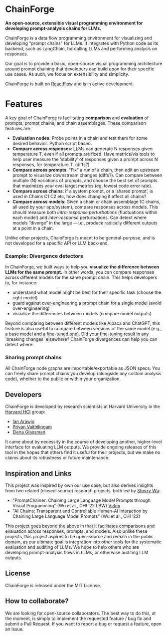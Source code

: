 # ChainForge
**An open-source, extensible visual programming environment for developing prompt-analysis chains for LLMs.**

ChainForge is a data flow programming environment for visualizing and developing "prompt chains" for LLMs. It integrates with Python code as its backend, such as LangChain, for calling LLMs and performing analysis on responses. 

Our goal is to provide a basic, open-source visual programming architecture around prompt chaining that developers can build upon for their specific use cases. As such, we focus on extensibility and simplicity. 

ChainForge is built on [ReactFlow](https://reactflow.dev) and is in active development.

# Features

A key goal of ChainForge is facilitating **comparison** and **evaluation** of prompts, prompt chains, and chain assemblages. These comparison features are:

- **Evaluation nodes**: Probe points in a chain and test them for some desired behavior. Python script based.
- **Compare across responses**: LLMs can generate N responses given temperature T, even if all prompts are fixed. Have metrics/vis tools to help user measure the ‘stability’ of responses given a prompt across N responses, for temperature T. (diffs?)
- **Compare across prompts**: “Fix” a run of a chain, then edit an upstream prompt to visualize downstream changes (diffs?). Can compare between multiple (N) variations of prompts, and choose the best set of prompts that maximizes your eval target metrics (eg, lowest code error rate).
- **Compare across chains**: If a system prompt, or a ‘shared prompt’, is used in Chains C1 C2 etc, how does changing it affect all chains?
- **Compare across models**: Given a chain or chain assemblage (C chains, all used by your app/system), compare responses across models. This should measure both *intra-response perturbations* (fluctuations within each model) and *inter-response* perturbations. Can detect where models “diverge” in the large —i.e., produce radically different outputs at a point in a chain.

Unlike other projects, ChainForge is meant to be general-purpose, and is not developed for a specific API or LLM back-end. 

### Example: Divergence detectors

In ChainForge, we built ways to help you **visualize the difference between LLMs for the same prompt.** In other words, you can compare responses across different models for the same prompt chain. This helps developers to, for instance:
- understand what model might be best for their specific task (choose the right model)
- guard against over-engineering a prompt chain for a single model (avoid over-engineering)
- visualize the differences between models (compare model outputs)

Beyond comparing between different models like Alpaca and ChatGPT, this feature is also useful to compare between versions of the same model (e.g., a base model and a fine-tuned one). Did your fine-tuning result in any 'breaking changes' elsewhere? ChainForge divergences can help you can detect where. 

### Sharing prompt chains

All ChainForge node graphs are importable/exportable as JSON specs. You can freely share prompt chains you develop (alongside any custom analysis code), whether to the public or within your organization. 

## Developers

ChainForge is developed by research scientists at Harvard University in the [Harvard HCI](https://hci.seas.harvard.edu) group:
- [Ian Arawjo](http://ianarawjo.com/index.html)
- [Priyan Vaithilingam](https://priyan.info)
- [Elena Glassman]()

It came about by necessity in the course of developing another, higher-level interface for evaluating LLM outputs. We provide ongoing releases of this tool in the hopes that others find it useful for their projects, but we make no claims about its robustness or future maintenance.

## Inspiration and Links

This project was inspired by own our use case, but also derives insights from two related (closed-source) research projects, both led by [Sherry Wu](https://www.cs.cmu.edu/~sherryw/):
- "PromptChainer: Chaining Large Language Model Prompts through Visual Programming" (Wu et al., CHI ’22 LBW) [Video](https://www.youtube.com/watch?v=p6MA8q19uo0)
- "AI Chains: Transparent and Controllable Human-AI Interaction by Chaining Large Language Model Prompts" (Wu et al., CHI ’22)

This project goes beyond the above in that it facilitates comparisons and evaluation across responses, prompts, and models. Also unlike these projects, this project aspires to be open-source and remain in the public domain, as our ultimate goal is integration into other tools for the systematic evaluation and auditing of LLMs. We hope to help others who are developing prompt-analysis flows in LLMs, or otherwise auditing LLM outputs. 

## License

ChainForge is released under the MIT License.

## How to collaborate?

We are looking for open-source collaborators. The best way to do this, at the moment, is simply to implement the requested feature / bug fix and submit a Pull Request. If you want to report a bug or request a feature, open an Issue. 
